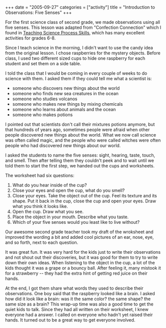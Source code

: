 +++
date = "2005-09-27"
categories = ["activity"]
title = "Introduction to Observations: Five Senses"
+++

For the first science class of second grade, we made observations using all five senses. This lesson was adapted from "Confection Connection" which I found in [Teaching Science Process Skills](http://www.amazon.com/exec/obidos/tg/detail/-/0866538356/qid=1127851635/sr=8-1/ref=pd_bbs_1/002-8730790-4966428?v=glance&s=books&n=507846), which has many excellent activities for grades 6-8\.

Since I teach science in the morning, I didn't want to use the candy idea from the original lesson. I chose raspberries for the mystery objects. Before class, I used two different sized cups to hide one raspberry for each student and set them on a side table.

I told the class that I would be coming in every couple of weeks to do science with them. I asked them if they could tell me what a scientist is:  

- someone who discovers new things about the world  
- someone who finds new sea creatures in the ocean  
- someone who studies volcanos  
- someone who makes new things by mixing chemicals  
- someone who learns about animals and the ocean  
- someone who makes potions  

I pointed out that scientists don't call their mixtures potions anymore, but that hundreds of years ago, sometimes people were afraid when other people discovered new things about the world. What we now call science was often called magic, and the people who were called witches were often people who had discovered new things about our world.

I asked the students to name the five senses: sight, hearing, taste, touch, and smell. Then after telling them they couldn't peek and to wait until we told them to start the first step, we handed out the cups and worksheets.

The worksheet had six questions:  
1) What do you hear inside of the cup?  
2) Close your eyes and open the cup, what do you smell?  
3) Close your eyes. Take the object out of the cup. Feel its texture and its shape. Put it back in the cup, close the cup and open your eyes. Draw what you think it looks like.  
4) Open the cup. Draw what you see.  
5) Place the object in your mouth. Describe what you taste.  
6) Which of your five senses would you least like to live without?

Our awesome second grade teacher took my draft of the wroksheet and improved the wording a bit and added cool pictures of an ear, nose, eye, and so forth, next to each question.

It was great fun. It was very hard for the kids just to write their observations and not shout out their discoveries, but it was good for them to try to write down their own ideas. When listening to the object in the cup, a lot of the kids thought it was a grape or a bouncy ball. After feeling it, many mistook it for a strawberry -- they had the extra hint of getting red juice on their hands.

At the end, I got them share what words they used to describe their observations. One boy said that the raspberry looked like a brain. I asked how did it look like a brain: was it the same color? the same shape? the same size as a brain? This wrap-up time was also a good time to get the quiet kids to talk. Since they had all written on their worksheet, I knew everyone had a answer. I called on everyone who hadn't yet raised their hands. It turned out to be a great way to get everyone involved.
